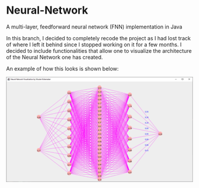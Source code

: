 # Neural-Network
A multi-layer, feedforward neural network (FNN) implementation in Java

In this branch, I decided to completely recode the project as I had lost track of where I left it behind since I stopped working on it for a few months. 
I decided to include functionalities that allow one to visualize the architecture of the Neural Network one has created. 

An example of how this looks is shown below:

<img src="Neural Network Visualisation.png" alt="Visualisation" />
